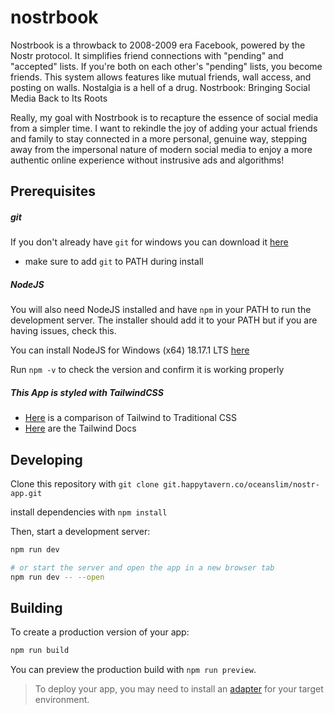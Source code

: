 # nostrbook

Nostrbook is a throwback to 2008-2009 era Facebook, powered by the Nostr protocol. It simplifies friend connections with "pending" and "accepted" lists. If you're both on each other's "pending" lists, you become friends. This system allows features like mutual friends, wall access, and posting on walls. Nostalgia is a hell of a drug.
Nostrbook: Bringing Social Media Back to Its Roots

Really, my goal with Nostrbook is to recapture the essence of social media from a simpler time. I want to rekindle the joy of adding your actual friends and family to stay connected in a more personal, genuine way, stepping away from the impersonal nature of modern social media to enjoy a more authentic online experience without instrusive ads and algorithms!

## Prerequisites

##### git

If you don't already have `git` for windows you can download it [here](https://github.com/git-for-windows/git/releases/download/v2.42.0.windows.2/Git-2.42.0.2-64-bit.exe)

- make sure to add `git` to PATH during install

##### NodeJS

You will also need NodeJS installed and have `npm` in your PATH to run the development server. The installer should add it to your PATH but if you are having issues, check this.

You can install NodeJS for Windows (x64) 18.17.1 LTS [here](https://nodejs.org/dist/v18.17.1/node-v18.17.1-x64.msi)

Run `npm -v` to check the version and confirm it is working properly

##### This App is styled with TailwindCSS

- [Here](https://v2.tailwindcss.com/docs/utility-first) is a comparison of Tailwind to Traditional CSS
- [Here](https://tailwindcss.com/docs/border-style) are the Tailwind Docs

## Developing

Clone this repository with `git clone git.happytavern.co/oceanslim/nostr-app.git`

install dependencies with `npm install`

Then, start a development server:

```bash
npm run dev

# or start the server and open the app in a new browser tab
npm run dev -- --open
```

## Building

To create a production version of your app:

```bash
npm run build
```

You can preview the production build with `npm run preview`.

> To deploy your app, you may need to install an [adapter](https://kit.svelte.dev/docs/adapters) for your target environment.
